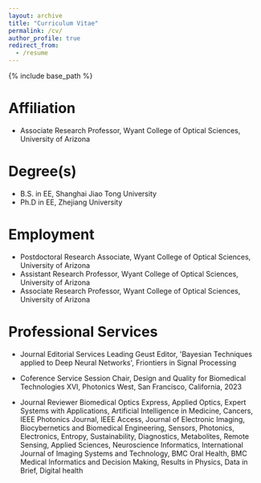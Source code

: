 ```yaml
---
layout: archive
title: "Curriculum Vitae"
permalink: /cv/
author_profile: true
redirect_from:
  - /resume
---
```


{% include base_path %}

###

Affiliation
======
* Associate Research Professor, Wyant College of Optical Sciences, University of Arizona

Degree(s)
======
* B.S. in EE, Shanghai Jiao Tong University
* Ph.D in EE, Zhejiang University

Employment
======
* Postdoctoral Research Associate, Wyant College of Optical Sciences, University of Arizona
* Assistant Research Professor, Wyant College of Optical Sciences, University of Arizona
* Associate Research Professor, Wyant College of Optical Sciences, University of Arizona
  
Professional Services
======
* Journal Editorial Services
  Leading Geust Editor, 'Bayesian Techniques applied to Deep Neural Networks', Friontiers in Signal Processing

* Coference Service
  Session Chair, Design and Quality for Biomedical Technologies XVI, Photonics West, San Francisco, California, 2023
  
* Journal Reviewer
  Biomedical Optics Express, 
  Applied Optics, 
  Expert Systems with Applications, 
  Artificial Intelligence in Medicine, 
  Cancers, 
  IEEE Photonics Journal, 
  IEEE Access, 
  Journal of Electronic Imaging, 
  Biocybernetics and Biomedical Engineering, 
  Sensors, 
  Photonics, 
  Electronics, 
  Entropy, 
  Sustainability, 
  Diagnostics, 
  Metabolites, 
  Remote Sensing, 
  Applied Sciences, 
  Neuroscience Informatics, 
  International Journal of Imaging Systems and Technology, 
  BMC Oral Health, 
  BMC Medical Informatics and Decision Making, 
  Results in Physics, 
  Data in Brief, 
  Digital health
